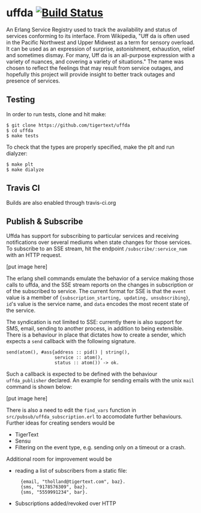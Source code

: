 uffda [![Build Status](https://travis-ci.org/tigertext/uffda.svg)](https://travis-ci.org/tigertext/uffda)
=======================================================================================================

An Erlang Service Registry used to track the availability and status of
services conforming to its interface.  From Wikipedia, "Uff da is often used in
the Pacific Northwest and Upper Midwest as a term for sensory overload. It can
be used as an expression of surprise, astonishment, exhaustion, relief and
sometimes dismay. For many, Uff da is an all-purpose expression with a variety
of nuances, and covering a variety of situations." The name was chosen to
reflect the feelings that may result from service outages, and hopefully this
project will provide insight to better track outages and presence of services.

Testing
-------
In order to run tests, clone and hit make:

    $ git clone https://github.com/tigertext/uffda
    $ cd uffda
    $ make tests

To check that the types are properly specified, make the plt and run dialyzer:

    $ make plt
    $ make dialyze

Travis CI
-----------
Builds are also enabled through travis-ci.org

Publish & Subscribe
-------------------
Uffda has support for subscribing to particular services and receiving
notifications over several mediums when state changes for those services. To
subscribe to an SSE stream, hit the endpoint `/subscribe/:service_nam` with an
HTTP request.

[put image here]

The erlang shell commands emulate the behavior of a service making those calls
to uffda, and the SSE stream reports on the changes in subscription or of the
subscribed to service. The current format for SSE is that the `event` value is
a member of `{subscription_starting, updating, unsubscribing}`, `id`'s value is
the service name, and `data` encodes the most recent state of the service. 

The syndication is not limited to SSE: currently there is also support for SMS,
email, sending to another process, in addition to being extensible. There is a
behaviour in place that dictates how to create a sender, which expects a `send`
callback with the following signature.

    send(atom(), #ass{address :: pid() | string(),
                      service :: atom(),
                      status :: atom()) -> ok.
    
Such a callback is expected to be defined with the behaviour `uffda_publisher`
declared. An example for sending emails with the unix `mail` command is shown below:

[put image here]

There is also a need to edit the `find_vars` function in `src/pubsub/uffda_subscription.erl`
to accomodate further behaviours.
Further ideas for creating senders would be

+ TigerText
+ Sensu
+ Filtering on the event type, e.g. sending only on a timeout or a crash.

Additional room for improvement would be

+ reading a list of subscribers from a static file:

        {email, "tholland@tigertext.com", baz}.
        {sms, "9178576309", baz}.
        {sms, "5559991234", bar}.

+ Subscriptions added/revoked over HTTP
